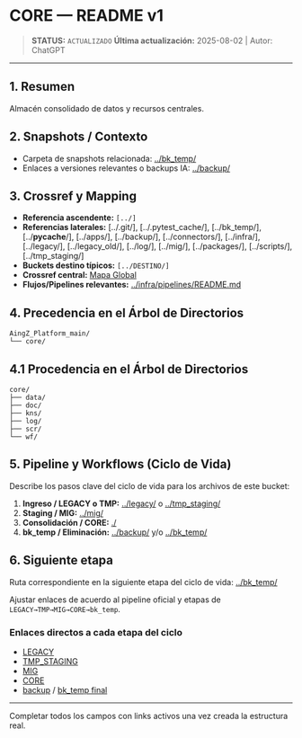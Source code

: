 # CORE — README v1

> **STATUS:** `ACTUALIZADO`
> **Última actualización:** 2025-08-02 | Autor: ChatGPT

---

## 1. Resumen
Almacén consolidado de datos y recursos centrales.

## 2. Snapshots / Contexto
- Carpeta de snapshots relacionada: [../bk_temp/](../bk_temp/)
- Enlaces a versiones relevantes o backups IA: [../backup/](../backup/)

## 3. Crossref y Mapping
- **Referencia ascendente:** `[../]`
- **Referencias laterales:** [../.git/], [../.pytest_cache/], [../bk_temp/], [../__pycache__/], [../apps/], [../backup/], [../connectors/], [../infra/], [../legacy/], [../legacy_old/], [../log/], [../mig/], [../packages/], [../scripts/], [../tmp_staging/]
- **Buckets destino típicos:** `[../DESTINO/]`
- **Crossref central:** [Mapa Global](data/crossref_mapping_buckets_aingz_platform_v_1_20250731.md)
- **Flujos/Pipelines relevantes:** [../infra/pipelines/README.md](../infra/pipelines/README.md)

## 4. Precedencia en el Árbol de Directorios
```text
AingZ_Platform_main/
└── core/
```

## 4.1 Procedencia en el Árbol de Directorios
```text
core/
├── data/
├── doc/
├── kns/
├── log/
├── scr/
└── wf/
```

## 5. Pipeline y Workflows (Ciclo de Vida)
Describe los pasos clave del ciclo de vida para los archivos de este bucket:
1. **Ingreso / LEGACY o TMP:** [../legacy/](../legacy/) o [../tmp_staging/](../tmp_staging/)
2. **Staging / MIG:** [../mig/](../mig/)
3. **Consolidación / CORE:** [./](./)
4. **bk_temp / Eliminación:** [../backup/](../backup/) y/o [../bk_temp/](../bk_temp/)

## 6. Siguiente etapa
Ruta correspondiente en la siguiente etapa del ciclo de vida: [../bk_temp/](../bk_temp/)

Ajustar enlaces de acuerdo al pipeline oficial y etapas de `LEGACY→TMP→MIG→CORE→bk_temp`.

### Enlaces directos a cada etapa del ciclo

- [LEGACY](../legacy/)
- [TMP_STAGING](../tmp_staging/)
- [MIG](../mig/)
- [CORE](./)
- [backup](../backup/) / [bk_temp final](../bk_temp/)

---

Completar todos los campos con links activos una vez creada la estructura real.

